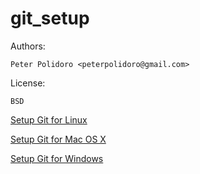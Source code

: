 # git_setup

Authors:

    Peter Polidoro <peterpolidoro@gmail.com>

License:

    BSD

[Setup Git for Linux](./GIT_SETUP_LINUX.md)

[Setup Git for Mac OS X](./GIT_SETUP_MAC_OS_X.md)

[Setup Git for Windows](./GIT_SETUP_WINDOWS.md)
